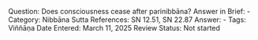 Question: Does consciousness cease after parinibbāna?
Answer in Brief: -
 Category: Nibbāna
Sutta References: SN 12.51, SN 22.87
Answer: -
Tags: Viññāṇa
Date Entered: March 11, 2025
Review Status: Not started